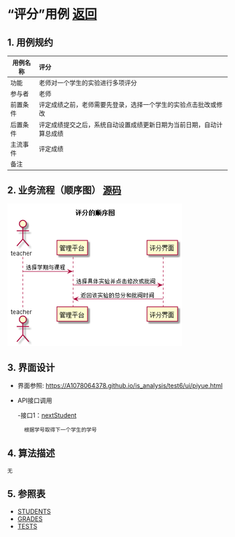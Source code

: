 # “评分”用例 [返回](../README.md)
## 1. 用例规约

|用例名称|评分|
|-------|:-------------|
|功能|老师对一个学生的实验进行多项评分|
|参与者|老师|
|前置条件|评定成绩之前，老师需要先登录，选择一个学生的实验点击批改或修改|
|后置条件| 评定成绩提交之后，系统自动设置成绩更新日期为当前日期，自动计算总成绩|
|主流事件| 评定成绩|
|备注| |

## 2. 业务流程（顺序图） [源码](../src/pinfen.puml)
![sequence1](../pinfen.png) 

    
## 3. 界面设计
- 界面参照: https://A1078064378.github.io/is_analysis/test6/ui/piyue.html

- API接口调用

    -接口1：[nextStudent](../interface/nextStudent.md)
        
        根据学号取得下一个学生的学号
        
  
    
## 4. 算法描述
    无
    
## 5. 参照表

- [STUDENTS](../数据库设计.md/#STUDENTS)
- [GRADES](../数据库设计.md/#GRADES)
- [TESTS](../数据库设计.md/#TESTS)
